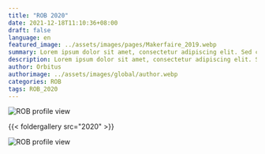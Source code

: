 ```yaml
---
title: "ROB 2020"
date: 2021-12-18T11:10:36+08:00
draft: false
language: en
featured_image: ../assets/images/pages/Makerfaire_2019.webp
summary: Lorem ipsum dolor sit amet, consectetur adipiscing elit. Sed cursus, odio nec venenatis lacinia, lacus lectus varius nisi, in tristique mi purus ut libero.
description: Lorem ipsum dolor sit amet, consectetur adipiscing elit. Sed cursus, odio nec venenatis lacinia, lacus lectus varius nisi, in tristique mi purus ut libero. Vestibulum vel convallis felis. Ut finibus lorem vestibulum lobortis rhoncus.
author: Orbitus
authorimage: ../assets/images/global/author.webp
categories: ROB
tags: ROB_2020
---
```



![ROB profile view](../../images/IMG_1308.jpg "ROB Profile View")

{{< foldergallery src="2020" >}}

![ROB profile view](../../assets/images/global/author_hu_357bd39e264c7f17.webp "ROB Profile View")

